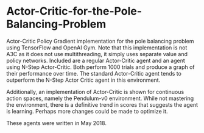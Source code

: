# Actor-Critic-for-the-Pole-Balancing-Problem
Actor-Critic Policy Gradient implementation for the pole balancing problem using TensorFlow and OpenAI Gym. Note that this implementation is not A3C as it does not use multithreading, it simply uses separate value and policy networks. Included are a regular Actor-Critic agent and an agent using N-Step Actor-Critic. Both perform 1000 trials and produce a graph of their performance over time. The standard Actor-Critic agent tends to outperform the N-Step Actor Critic agent in this environment. 

Additionally, an implementation of Actor-Critic is shown for continuous action spaces, namely the Pendulum-v0 environment. While not mastering the environment, there is a definitive trend in scores that suggests the agent is learning. Perhaps more changes could be made to optimize it.

These agents were written in May 2018.

